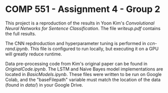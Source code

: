 # COMP 551 - Assignment 4 - Group 2
This project is a reproduction of the results in Yoon Kim's *Convolutional Neural Networks for Sentence Classification*. The file *writeup.pdf* contains the full results.

The CNN repdroduction and hyperparameter tuning is performed in *ccn-rand.ipynb*. This file is configured to run locally, but executing it on a GPU will greatly reduce runtime.

Data pre-processing code from Kim's original paper can be found in *OriginalCode.ipynb*. The LSTM and Naive Bayes model implementations are located in *BasicModels.ipynb*. These files were written to be run on Google Colab, and the "baseFilepath" variable must match the location of the data (found in *data/*) in your Google Drive.